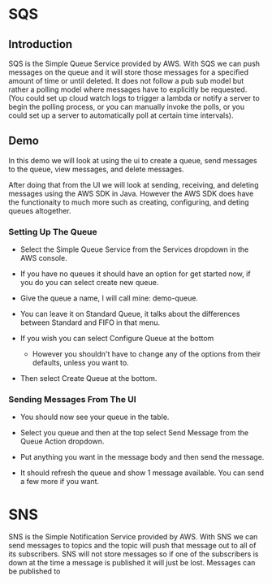 # SQS
## Introduction
SQS is the Simple Queue Service provided by AWS. With SQS we can push messages on the queue and it will store those messages for a specified amount of time or until deleted. It does not follow a pub sub model but rather a polling model where messages have to explicitly be requested. (You could set up cloud watch logs to trigger a lambda or notify a server to begin the polling process, or you can manually invoke the polls, or you could set up a server to automatically poll at certain time intervals). 

## Demo
In this demo we will look at using the ui to create a queue, send messages to the queue, view messages, and delete messages. 

After doing that from the UI we will look at sending, receiving, and deleting messages using the AWS SDK in Java. However the AWS SDK does have the functionaity to much more such as creating, configuring, and deting queues altogether. 

### Setting Up The Queue
- Select the Simple Queue Service from the Services dropdown in the AWS console.

- If you have no queues it should have an option for get started now, if you do you can select create new queue.

- Give the queue a name, I will call mine: demo-queue.

- You can leave it on Standard Queue, it talks about the differences between Standard and FIFO in that menu. 

- If you wish you can select Configure Queue at the bottom
  - However you shouldn't have to change any of the options from their defaults, unless you want to.

- Then select Create Queue at the bottom.

### Sending Messages From The UI
- You should now see your queue in the table. 

- Select you queue and then at the top select Send Message from the Queue Action dropdown.

- Put anything you want in the message body and then send the message. 

- It should refresh the queue and show 1 message available. You can send a few more if you want.

# SNS
SNS is the Simple Notification Service provided by AWS. With SNS we can send messages to topics and the topic will push that message out to all of its subscribers. SNS will not store messages so if one of the subscribers is down at the time a message is published it will just be lost. Messages can be published to 
